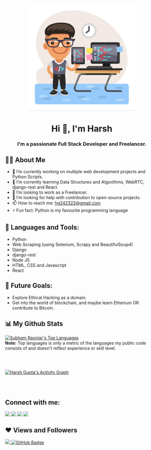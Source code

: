 <p align="center">
  <img src="coding.png" style="width: 350px; height: 350px;">
</p>

<h1 align="center">Hi 👋, I'm Harsh</h1>
<h3 align="center">I'm a passionate Full Stack Developer and Freelancer.</h3>

## 🙋‍♂️ About Me

- 🔭 I’m currently working on multiple web development projects and Python Scripts.
- 🌱 I’m currently learning Data Structures and Algorithms, WebRTC, django-rest and React.
- 👯 I’m looking to work as a Freelancer.
- 🤔 I’m looking for help with contribution to open-source projects.
- 📫 How to reach me: [hg242322@gmail.com](mailto:hg242322@gmail.com)
- ⚡ Fun fact: Python is my favourite programming language

## 🚀 Languages and Tools:

- Python
- Web Scraping (using Selenium, Scrapy and BeautifulSoup4)
- Django
- django-rest
- Node JS
- HTML, CSS and Javascript
- React

## 🔮 Future Goals:

- Explore Ethical Hacking as a domain.
- Get into the world of blockchain, and maybe learn Etherium OR contribute to Bitcoin.

<!-- <p align="center">
    <a href="https://github.com/guptaharsh13/github-readme-streak-stats">
        <img title="🔥 Get streak stats for your profile at git.io/streak-stats" alt="Subham Raoniar's streak" src="https://github-readme-streak-stats.herokuapp.com/?user=guptaharsh13&theme=black-ice&hide_border=true&stroke=0000&background=060A0CD0"/>
    </a>
</p> -->

## 📊 My Github Stats

<!--   <br/> -->
<!--     <a href="https://github.com/guptaharsh13/github-readme-stats"><img alt="Subham Raoniar's Github Stats" src="https://github-readme-stats.vercel.app/api?username=guptaharsh13&show_icons=true&count_private=true&theme=eact&hide_border=true&bg_color=0D1117" /></a> -->
  <a href="https://github.com/guptaharsh13/github-readme-stats"><img alt="Subham Raoniar's Top Languages" src="https://github-readme-stats.vercel.app/api/top-langs/?username=guptaharsh13&langs_count=8&count_private=true&layout=compact&theme=react&hide_border=true&bg_color=0D1117" /></a>
  <br/>
  <b>Note:</b> Top languages is only a metric of the languages my public code consists of and doesn't reflect experience or skill level.

<br/>
<br/>

<a href="https://github.com/guptaharsh13/github-readme-activity-graph"><img alt="Harsh Gupta's Activity Graph" src="https://activity-graph.herokuapp.com/graph?username=guptaharsh13&bg_color=0D1117&color=5BCDEC&line=5BCDEC&point=FFFFFF&hide_border=true" /></a>

<br/>
<br/>

## Connect with me:

<p align="left">

<a href = "https://www.linkedin.com/in/harsh-gupta-707a331b4/"><img src="https://img.icons8.com/fluent/48/000000/linkedin.png"/></a>
<a href = "https://www.facebook.com/profile.php?id=100009190053140"><img src="https://img.icons8.com/fluent/48/000000/facebook.png"/></a>
<a href = "https://www.instagram.com/harshgupta_1308/"><img src="https://img.icons8.com/fluent/48/000000/instagram-new.png"/></a>
<a href = "mailto:hg242322@gmail.com"><img src="https://img.icons8.com/color/48/000000/gmail.png"/></a>

</p>

## ❤ Views and Followers

<a href="https://github.com/Meghna-DAS/github-profile-views-counter">
    <img src="https://komarev.com/ghpvc/?username=guptaharsh13">
</a>
<a href="https://github.com/guptaharsh13?tab=followers"><img src="https://img.shields.io/github/followers/guptaharsh13?label=Followers&style=social" alt="GitHub Badge"></a>
